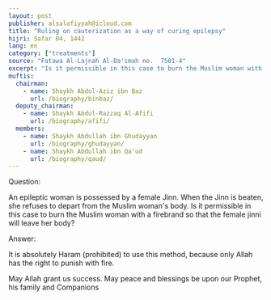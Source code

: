 ```yaml
---
layout: post
publisher: alsalafiyyah@icloud.com
title: "Ruling on cauterization as a way of curing epilepsy"
hijri: Safar 04, 1442
lang: en
category: ["treatments"]
source: "Fatawa Al-Lajnah Al-Da'imah no.  7501-4"
excerpt: "Is it permissible in this case to burn the Muslim woman with a firebrand so that the female jinni will leave her body?"
muftis:
  chairman: 
    - name: Shaykh Abdul-Aziz ibn Baz
      url: /biography/binbaz/
  deputy_chairman:
    - name: Shaykh Abdul-Razzaq Al-Afifi
      url: /biography/afifi/
  members: 
    - name: Shaykh Abdullah ibn Ghudayyan
      url: /biography/ghudayyan/
    - name: Shaykh Abdullah ibn Qa'ud
      url: /biography/qaud/
---
```


Question:

An epileptic woman is possessed by a female Jinn. When the Jinn is beaten, she refuses to depart from the Muslim woman's body. Is it permissible in this case to burn the Muslim woman with a firebrand so that the female jinni will leave her body? 

Answer:

It is absolutely Haram (prohibited) to use this method, because only Allah has the right to punish with fire.

May Allah grant us success. May peace and blessings be upon our Prophet, his family and Companions
